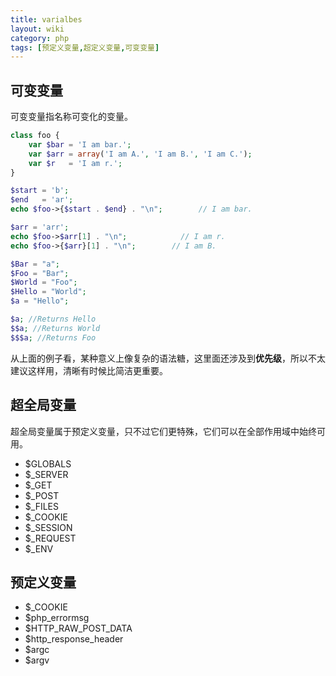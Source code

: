 ```yaml
---
title: varialbes
layout: wiki
category: php
tags: [预定义变量,超定义变量,可变变量]
---
```


## 可变变量

可变变量指名称可变化的变量。

```php
class foo {
    var $bar = 'I am bar.';
    var $arr = array('I am A.', 'I am B.', 'I am C.');
    var $r   = 'I am r.';
}

$start = 'b';
$end   = 'ar';
echo $foo->{$start . $end} . "\n";        // I am bar.

$arr = 'arr';
echo $foo->$arr[1] . "\n";            // I am r.
echo $foo->{$arr}[1] . "\n";        // I am B.
```


```php
$Bar = "a";
$Foo = "Bar";
$World = "Foo";
$Hello = "World";
$a = "Hello";

$a; //Returns Hello
$$a; //Returns World
$$$a; //Returns Foo
```

从上面的例子看，某种意义上像复杂的语法糖，这里面还涉及到**优先级**，所以不太建议这样用，清晰有时候比简洁更重要。


## 超全局变量

超全局变量属于预定义变量，只不过它们更特殊，它们可以在全部作用域中始终可用。

* $GLOBALS
* $_SERVER
* $_GET
* $_POST
* $_FILES
* $_COOKIE
* $_SESSION
* $_REQUEST
* $_ENV


## 预定义变量

* $_COOKIE
* $php_errormsg
* $HTTP_RAW_POST_DATA
* $http_response_header
* $argc
* $argv
